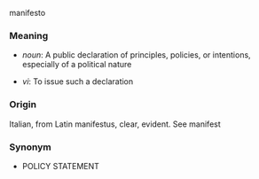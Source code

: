 manifesto
### Meaning
+ _noun_: A public declaration of principles, policies, or intentions, especially of a political nature

+ _vi_: To issue such a declaration

### Origin

Italian, from Latin manifestus, clear, evident. See manifest

### Synonym

+ POLICY STATEMENT


